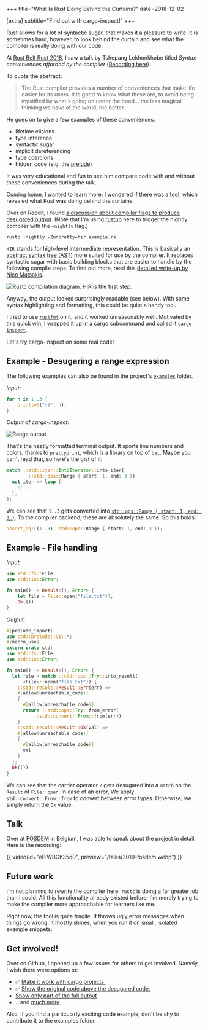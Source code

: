+++
title="What Is Rust Doing Behind the Curtains?"
date=2018-12-02

[extra]
subtitle="Find out with cargo-inspect!"
+++


Rust allows for a lot of syntactic sugar, that makes it a pleasure to write. It is sometimes hard, however, to look behind the curtain and see what the compiler is really doing with our code.

<!-- more -->

At [Rust Belt Rust 2018](https://www.rust-belt-rust.com), I saw a talk by Tshepang Lekhonkhobe titled *Syntax conveniences afforded by the compiler* ([Recording here](https://www.youtube.com/watch?v=Xk5IZOtLUmE)).

To quote the abstract:

> The Rust compiler provides a number of conveniences that make life easier for its users. It is good to know what these are, to avoid being mystified by what's going on under the hood... the less magical thinking we have of the world, the better.

He goes on to give a few examples of these conveniences:

* lifetime elisions
* type inference
* syntactic sugar
* implicit dereferencing
* type coercions
* hidden code (e.g. the [prelude](https://doc.rust-lang.org/std/prelude/index.html))

It was very educational and fun to see him compare code with and without these conveniences during the talk.

Coming home, I wanted to learn more. I wondered if there was a tool, which revealed what Rust was doing behind the curtains.

Over on Reddit, I found [a discussion about compiler flags to produce desugared output](https://www.reddit.com/r/rust/comments/6y9sut/is_there_any_way_to_for_learning_purposes_switch/).
(Note that I'm using [rustup](https://rustup.rs/) here to trigger the nightly compiler with the `+nightly` flag.)

```
rustc +nightly -Zunpretty=hir example.rs
```

`HIR` stands for high-level intermediate representation. This is basically an [abstract syntax tree (AST)](https://en.wikipedia.org/wiki/Abstract_syntax_tree) more suited for use by the compiler. It replaces syntactic sugar with basic building blocks that are easier to handle by the following compile steps.
To find out more, read this [detailed write-up by Nico Matsakis](https://github.com/rust-lang/rfcs/blob/master/text/1191-hir.md).

![Rustc compilation diagram. HIR is the first step.](./hir.svg)

Anyway, the output looked surprisingly readable (see below). With some syntax highlighting and formatting, this could be quite a handy tool.

I tried to use [`rustfmt`](https://github.com/rust-lang/rustfmt) on it, and it worked unreasonably well.
Motivated by this quick win, I wrapped it up in a cargo subcommand and called it [`cargo-inspect`](https://github.com/mre/cargo-inspect).

Let's try cargo-inspect on some real code!

## Example - Desugaring a range expression

The following examples can also be found in the project's [`examples`](https://github.com/mre/cargo-inspect/tree/master/examples) folder.

*Input:*

```rust
for n in 1..3 {
    println!("{}", n);
}
```

*Output of cargo-inspect:*

![Range output](./range.svg)

That's the neatly formatted terminal output. It sports line numbers and colors, thanks to [`prettyprint`](https://github.com/mre/prettyprint), which is a library on top of [`bat`](https://github.com/sharkdp/bat/). Maybe you can't read that, so here's the gist of it:

```rust
match ::std::iter::IntoIterator::into_iter(
        ::std::ops::Range { start: 1, end: 3 })
  mut iter => loop {
    // ...
  },
};
```

We can see that `1..3` gets converted into [`std::ops::Range { start: 1, end: 3 }`](https://doc.rust-lang.org/std/ops/struct.Range.html).
To the compiler backend, these are absolutely the same. So this holds:

```rust
assert_eq!((1..3), std::ops::Range { start: 1, end: 3 });
```

## Example - File handling

*Input:*

```rust
use std::fs::File;
use std::io::Error;

fn main() -> Result<(), Error> {
    let file = File::open("file.txt")?;
    Ok(())
}
```

*Output:*

```rust
#[prelude_import]
use std::prelude::v1::*;
#[macro_use]
extern crate std;
use std::fs::File;
use std::io::Error;

fn main() -> Result<(), Error> {
  let file = match ::std::ops::Try::into_result(
      <File>::open("file.txt")) {
    ::std::result::Result::Err(err) =>
    #[allow(unreachable_code)]
    {
      #[allow(unreachable_code)]
      return ::std::ops::Try::from_error(
          ::std::convert::From::from(err))
    }
    ::std::result::Result::Ok(val) =>
    #[allow(unreachable_code)]
    {
      #[allow(unreachable_code)]
      val
    }
  };
  Ok(())
}
```

We can see that the carrier operator `?` gets desugared into a `match` on the `Result` of `File::open`. In case of an error, We apply `std::convert::From::from` to convert between error types. Otherwise, we simply return the `Ok` value.

## Talk

Over at [FOSDEM](fosdem.org/) in Belgium, I was able to speak about the project in detail.
Here is the recording:

{{ video(id="ePiWBGh35q0", preview="/talks/2019-fosdem.webp") }}

## Future work

I'm not planning to rewrite the compiler here. `rustc` is doing a far greater job than I could. All this functionality already existed before; I'm merely trying to make the compiler more approachable for learners like me.

Right now, the tool is quite fragile. It throws ugly error messages when things go wrong.
It mostly shines, when you run it on small, isolated example snippets. 

## Get involved!

Over on Github, I opened up a few issues for others to get involved.
Namely, I wish there were options to:

* ✅ [Make it work with cargo projects.](https://github.com/mre/cargo-inspect/issues/2)
* ✅ [Show the original code above the desugared code.](https://github.com/mre/cargo-inspect/issues/5)
* [Show only part of the full output](https://github.com/mre/cargo-inspect/issues/10)  
* ...and [much more](https://github.com/mre/cargo-inspect/issues).

Also, if you find a particularly exciting code example, don't be shy to contribute it to the examples folder.
